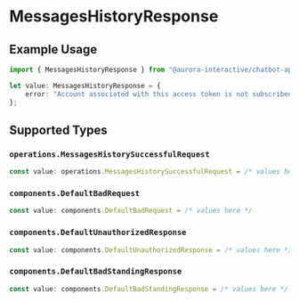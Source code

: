 # MessagesHistoryResponse

## Example Usage

```typescript
import { MessagesHistoryResponse } from "@aurora-interactive/chatbot-api-sdk/models/operations";

let value: MessagesHistoryResponse = {
    error: "Account associated with this access token is not subscribed to a paid plan",
};
```

## Supported Types

### `operations.MessagesHistorySuccessfulRequest`

```typescript
const value: operations.MessagesHistorySuccessfulRequest = /* values here */
```

### `components.DefaultBadRequest`

```typescript
const value: components.DefaultBadRequest = /* values here */
```

### `components.DefaultUnauthorizedResponse`

```typescript
const value: components.DefaultUnauthorizedResponse = /* values here */
```

### `components.DefaultBadStandingResponse`

```typescript
const value: components.DefaultBadStandingResponse = /* values here */
```

